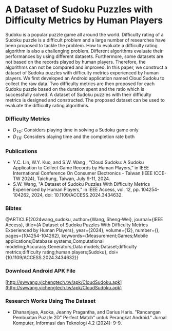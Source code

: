 # A Dataset of Sudoku Puzzles with Difficulty Metrics by Human Players
Sudoku is a popular puzzle game all around the world.
Difficulty rating of a Sudoku puzzle is a  difficult problem and a large number of researches have been proposed to tackle the problem.
How to evaluate a difficulty rating algorithm is also a challenging problem.
Different algorithms evaluate their performances by using different datasets.
Furthermore,  some datasets are not based on the records played by human players.
Therefore,  the algorithms can not be compared and improved.
In this paper,  we construct a dataset of Sudoku puzzles with difficulty metrics experienced by human players.
We first developed an Android application named Cloud Sudoku to collect the raw data.
Two difficulty metrics are then proposed for each Sudoku puzzle based on the duration spent and the ratio which is successfully solved.
A dataset of Sudoku puzzles with their difficulty metrics is designed and constructed.
The proposed dataset can be used to evaluate the difficulty rating algorithms.

### Difficulty Metrics
* $D_{TO}$: Considers playing time in solving a Sudoku game only
* $D_{TR}$: Considers playing time and the completion rate both

### Publications
* Y.C. Lin, W.Y. Kuo, and S.W. Wang , “Cloud Sudoku: A Sudoku Application to Collect Game Records by Human Players,” in IEEE International Conference On Consumer Electronics - Taiwan (IEEE ICCE-TW 2024), Taichung, Taiwan, July 9-11, 2024.
* S.W. Wang, "A Dataset of Sudoku Puzzles With Difficulty Metrics Experienced by Human Players," in IEEE Access, vol. 12, pp. 104254-104262, 2024, doi: 10.1109/ACCESS.2024.3434632.

### Bibtex
@ARTICLE{2024wang_sudoku,
  author={Wang, Sheng-Wei},
  journal={IEEE Access}, 
  title={A Dataset of Sudoku Puzzles With Difficulty Metrics Experienced by Human Players}, 
  year={2024},
  volume={12},
  number={},
  pages={104254-104262},
  keywords={Measurement;Games;Mobile applications;Database systems;Computational modeling;Accuracy;Generators;Data models;Dataset;difficulty metrics;difficulty rating;human players;Sudoku},
  doi={10.1109/ACCESS.2024.3434632}}
  
### Download Android APK File
[http://swwang.yichengtech.tw/apk/CloudSudoku.apk](http://swwang.yichengtech.tw/apk/CloudSudoku.apk)


### Research Works Using The Dataset
* Dhananjaya, Asoka, Jeanny Pragantha, and Darius Haris. "Rancangan Pembuatan Puzzle 2D" Perfect Match" untuk Perangkat Android." Jurnal Komputer, Informasi dan Teknologi 4.2 (2024): 9-9.

